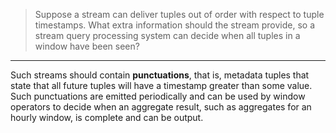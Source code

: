 > Suppose a stream can deliver tuples out of order with respect to tuple 
> timestamps. What extra information should the stream provide, so a stream 
> query processing system can decide when all tuples in a window have been 
> seen? 

--------------------------------

Such streams should contain **punctuations**, that is,  metadata tuples that state
that all future tuples will have a timestamp greater than some value. Such punctuations 
are emitted periodically and can be used by window operators to decide when an aggregate 
result, such as aggregates for an hourly window, is complete and can be output. 